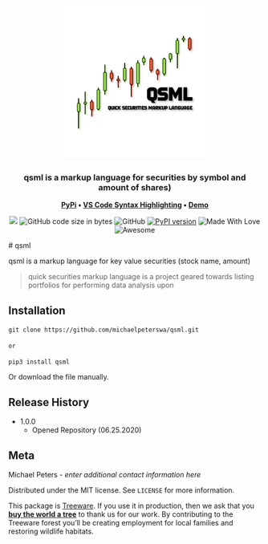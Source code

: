 <h1 align="center">
	<img
		width="300"
		alt="QSML"
		src="img/qsml_2.png">
</h1>
<h3 align="center">
	qsml is a markup language for securities by symbol and amount of shares)
</h3>
<p align="center">
	<strong>
		<a href="https://pypi.org/project/qsml/">PyPi</a>
		•
		<a href="https://marketplace.visualstudio.com/items?itemName=michaelpeterswa.qsml-lang">VS Code Syntax Highlighting</a>
		•
		<a href="https://github.com/michaelpeterswa/PortfolioValuation">Demo</a>
	</strong>
</p>
<p align="center">
  <a href="https://codeclimate.com/github/michaelpeterswa/qsml/maintainability"><img src="https://api.codeclimate.com/v1/badges/9ec73514a57bb3bc6078/maintainability" /></a>
  <img alt="GitHub code size in bytes" src="https://img.shields.io/github/languages/code-size/michaelpeterswa/qsml">
  <img alt="GitHub" src="https://img.shields.io/github/license/michaelpeterswa/qsml">
  <a href="https://badge.fury.io/py/qsml"><img src="https://badge.fury.io/py/qsml.svg" alt="PyPI version" height="18"></a>
  <img alt="Made With Love" src="https://img.shields.io/badge/Made%20With-Love-orange.svg">
  <img alt="Awesome" src="https://cdn.rawgit.com/sindresorhus/awesome/d7305f38d29fed78fa85652e3a63e154dd8e8829/media/badge.svg">
</p>
# qsml

qsml is a markup language for key value securities (stock name, amount)

> quick securities markup language is a project geared towards listing portfolios for performing data analysis upon

## Installation

```
git clone https://github.com/michaelpeterswa/qsml.git

or

pip3 install qsml
```

Or download the file manually.

## Release History

- 1.0.0
  - Opened Repository (06.25.2020)

## Meta

Michael Peters - _enter additional contact information here_

Distributed under the MIT license. See `LICENSE` for more information.
       
This package is [Treeware](https://treeware.earth). If you use it in production, then we ask that you [**buy the world a tree**](https://plant.treeware.earth/michaelpeterswa/qsml) to thank us for our work. By contributing to the Treeware forest you’ll be creating employment for local families and restoring wildlife habitats.
